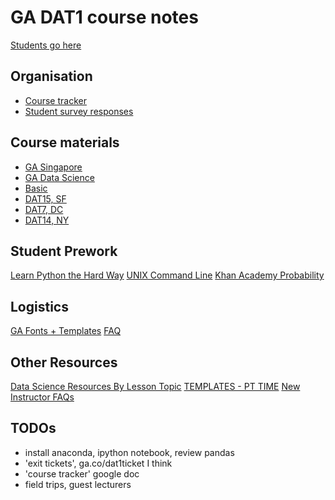 # GA DAT1 course notes


[Students go here](https://github.com/misrab/SG_DAT1)

## Organisation

- [Course tracker](https://docs.google.com/spreadsheets/d/1aARIptmnsKClALWyWYtH_3JAhjNoyY4c1PuY082gm_s/edit?ts=568e3d56#gid=1784326121)
- [Student survey responses](https://docs.google.com/spreadsheets/d/1xd4uxXs2GoPRJamdpBhPIGV7nO-HRrKaMJ9STffMTyQ/edit?ts=568e4cae#gid=48572151)



## Course materials

- [GA Singapore](https://generalassemb.ly/singapore)
- [GA Data Science](https://generalassemb.ly/education/data-science)
- [Basic](https://github.com/generalassembly-studio/DS_Curriculum)
- [DAT15, SF](https://github.com/sinanuozdemir/SF_DAT_15)
- [DAT7, DC](https://github.com/justmarkham/DAT7)
- [DAT14, NY](https://github.com/gads14-nyc/fall_2014_lessons)


## Student Prework

[Learn Python the Hard Way](http://go.toutapp.com/c5f6bbcd4cbba1e92e)
[UNIX Command Line](http://go.toutapp.com/14efa6e582fe3cb17f)
[Khan Academy Probability](http://go.toutapp.com/24b122aa2745400777)

## Logistics

[GA Fonts + Templates](https://drive.google.com/open?id=0B9d0_QjONedid25rRzkwYWx6Rk0)
[FAQ](https://docs.google.com/document/d/1b1gO7FHgaZwf-4k3FIimy-y98NemBSoXwOKhx3loqls/edit)

## Other Resources

[Data Science Resources By Lesson Topic](https://docs.google.com/spreadsheets/d/1F4iZMNImFaeIragHK2D8mz1fAC86gsYyvL_k1LlWHFs/edit#gid=1514988871)
[TEMPLATES - PT TIME](https://drive.google.com/folderview?id=0B9d0_QjONedid25rRzkwYWx6Rk0&usp=gmail)
[New Instructor FAQs](https://docs.google.com/document/d/1b1gO7FHgaZwf-4k3FIimy-y98NemBSoXwOKhx3loqls/edit)



## TODOs

- install anaconda, ipython notebook, review pandas
- 'exit tickets', ga.co/dat1ticket I think
- 'course tracker' google doc
- field trips, guest lecturers